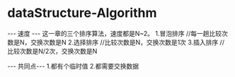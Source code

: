 # dataStructure-Algorithm

--- 速度 ---
这一章的三个排序算法，速度都是N~2。
1.冒泡排序 //每一趟比较次数是N，交换次数是N
2.选择排序 //比较次数是N，交换次数是1次
3.插入排序 //比较次数是N/2次，交换次数是N

--- 共同点---
1.都有个临时值
2.都需要交换数据